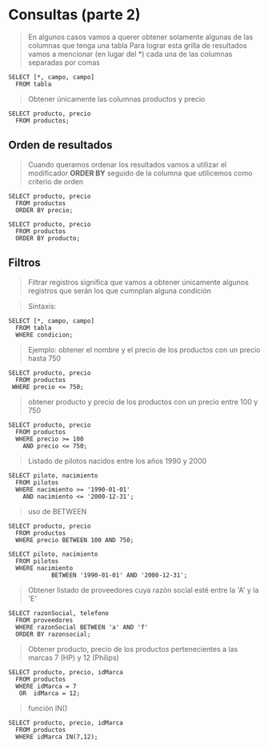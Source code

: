 # Consultas (parte 2)

> En algunos casos vamos a querer obtener solamente algunas de las columnas que tenga una tabla
> Para lograr esta grilla de resultados vamos a mencionar (en lugar del *) cada una de las columnas separadas por comas

    SELECT [*, campo, campo]
      FROM tabla
 
>  Obtener únicamente las columnas productos y precio

    SELECT producto, precio  
      FROM productos;  

## Orden de resultados
> Cuando queramos ordenar los resultados vamos a utilizar el modificador **ORDER BY** seguido de la columna que utilicemos como criterio de orden

    SELECT producto, precio  
      FROM productos  
      ORDER BY precio;

    SELECT producto, precio  
      FROM productos  
      ORDER BY producto;  

## Filtros
> Filtrar registros significa que vamos a obtener únicamente algunos registros que serán los que cumnplan alguna condición

> Sintaxis: 
 
    SELECT [*, campo, campo]  
      FROM tabla  
      WHERE condicion;  

> Ejemplo: 
> obtener el nombre y el precio de los productos con un precio hasta 750

    SELECT producto, precio  
      FROM productos  
     WHERE precio <= 750;  

> obtener producto y precio de los productos con un precio entre 100 y 750

    SELECT producto, precio  
      FROM productos  
      WHERE precio >= 100    
        AND precio <= 750;  

> Listado de pilotos nacidos entre los años 1990 y 2000

    SELECT piloto, nacimiento
      FROM pilotos
      WHERE nacimiento >= '1990-01-01'
        AND nacimiento <= '2000-12-31';

> uso de BETWEEN

    SELECT producto, precio  
      FROM productos  
      WHERE precio BETWEEN 100 AND 750;  

    SELECT piloto, nacimiento
      FROM pilotos
      WHERE nacimiento  
                BETWEEN '1990-01-01' AND '2000-12-31';   

> Obtener listado de proveedores cuya razón social esté entre la 'A' y la 'E'

    SELECT razonSocial, telefono  
      FROM proveedores  
      WHERE razonSocial BETWEEN 'a' AND 'f'  
      ORDER BY razonsocial;  

> Obtener producto, precio de los productos pertenecientes a las marcas 7 (HP) y 12 (Philips)

    SELECT producto, precio, idMarca    
      FROM productos    
      WHERE idMarca = 7  
       OR  idMarca = 12;

> función IN()  

    SELECT producto, precio, idMarca    
      FROM productos    
      WHERE idMarca IN(7,12);
